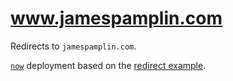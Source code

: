 # www.jamespamplin.com

Redirects to `jamespamplin.com`.

[`now`](https://now.sh) deployment based on the [redirect example](https://github.com/zeit/now-examples/tree/master/redirect).
